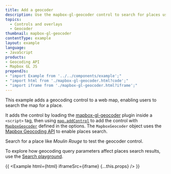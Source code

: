 ```yaml
---
title: Add a geocoder
description: Use the mapbox-gl-geocoder control to search for places using the Mapbox Geocoding API.
topics:
  - Controls and overlays
  - Geocoder
thumbnail: mapbox-gl-geocoder
contentType: example
layout: example
language:
- JavaScript
products:
- Geocoding API
- Mapbox GL JS
prependJs:
- "import Example from '../../components/example';"
- "import html from './mapbox-gl-geocoder.html?code';"
- "import iframe from './mapbox-gl-geocoder.html?iframe';"
---
```


This example adds a geocoding control to a web map, enabling users to search the map for a place.

It adds the control by loading the [mapbox-gl-geocoder](https://github.com/mapbox/mapbox-gl-geocoder) plugin inside a `<script>` tag, then using [`map.addControl`](https://docs.mapbox.com/mapbox-gl-js/api/map/#map#addcontrol) to add the control with [`MapboxGeocoder`](https://github.com/mapbox/mapbox-gl-geocoder/blob/master/API.md#mapboxgeocoder) defined in the options. The `MapboxGeocoder` object uses the [Mapbox Geocoding API](/api/search/#geocoding) to enable places search.

Search for a place like _Moulin Rouge_ to test the geocoder control.

To explore how geocoding query parameters affect places search results, use the [Search playground](https://docs.mapbox.com/search-playground/).

{{ <Example html={html} iframeSrc={iframe} {...this.props} /> }}
